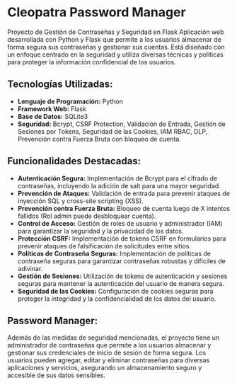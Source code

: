 # Cleopatra Password Manager
Proyecto de Gestión de Contraseñas y Seguridad en Flask
Aplicación web desarrollada con Python y Flask que permite a los usuarios almacenar de forma segura sus contraseñas y gestionar sus cuentas. Está diseñado con un enfoque centrado en la seguridad y utiliza diversas técnicas y políticas para proteger la información confidencial de los usuarios.

## Tecnologías Utilizadas:
- **Lenguaje de Programación:** Python
- **Framework Web:** Flask
- **Base de Datos:** SQLite3
- **Seguridad:** Bcrypt, CSRF Protection, Validación de Entrada, Gestión de Sesiones por Tokens, Seguridad de las Cookies, IAM RBAC, DLP, Prevención contra Fuerza Bruta con bloqueo de cuenta.

## Funcionalidades Destacadas:
- **Autenticación Segura:** Implementación de Bcrypt para el cifrado de contraseñas, incluyendo la adición de salt para una mayor seguridad.
- **Prevención de Ataques:** Validación de entrada para prevenir ataques de inyección SQL y cross-site scripting (XSS).
- **Prevención contra Fuerza Bruta:** Bloqueo de cuenta luego de X intentos fallidos (Rol admin puede desbloquear cuenta).
- **Control de Acceso:** Gestión de roles de usuario y administrador (IAM) para garantizar la seguridad y la privacidad de los datos.
- **Protección CSRF:** Implementación de tokens CSRF en formularios para prevenir ataques de falsificación de solicitudes entre sitios.
- **Políticas de Contraseña Seguras:** Implementación de políticas de contraseña seguras para garantizar contraseñas robustas y difíciles de adivinar.
- **Gestión de Sesiones:** Utilización de tokens de autenticación y sesiones seguras para mantener la autenticación del usuario de manera segura.
- **Seguridad de las Cookies:** Configuración de cookies seguras para proteger la integridad y la confidencialidad de los datos del usuario.

## Password Manager:
Además de las medidas de seguridad mencionadas, el proyecto tiene un administrador de contraseñas que permite a los usuarios almacenar y gestionar sus credenciales de inicio de sesión de forma segura. Los usuarios pueden agregar, editar y eliminar contraseñas para diversas aplicaciones y servicios, asegurando un almacenamiento seguro y accesible de sus datos sensibles.
